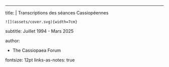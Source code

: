 ---
title: |
    Transcriptions des séances Cassiopéennes

    ![](assets/cover.svg){width=7cm}
subtitle: Juillet 1994 - Mars 2025

author:
- The Cassiopaea Forum

fontsize: 12pt
links-as-notes: true
